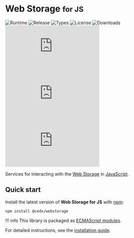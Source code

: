 # Web Storage <small>for JS</small>
![Runtime](https://badgen.net/npm/node/@cedx/webstorage) ![Release](https://badgen.net/npm/v/@cedx/webstorage) ![Types](https://badgen.net/npm/types/@cedx/webstorage) ![License](https://badgen.net/npm/license/@cedx/webstorage) ![Downloads](https://badgen.net/npm/dt/@cedx/webstorage) ![Dependencies](https://badgen.net/david/dep/cedx/webstorage.js) ![Coverage](https://badgen.net/coveralls/c/github/cedx/webstorage.js) ![Build](https://badgen.net/github/checks/cedx/webstorage.js)

Services for interacting with the [Web Storage](https://developer.mozilla.org/en-US/docs/Web/API/Storage) in [JavaScript](https://developer.mozilla.org/en-US/docs/Web/JavaScript).

## Quick start
Install the latest version of **Web Storage for JS** with [npm](https://www.npmjs.com):

```shell
npm install @cedx/webstorage
```

!!! info
	This library is packaged as [ECMAScript modules](https://nodejs.org/api/esm.html).

For detailed instructions, see the [installation guide](installation.md).
